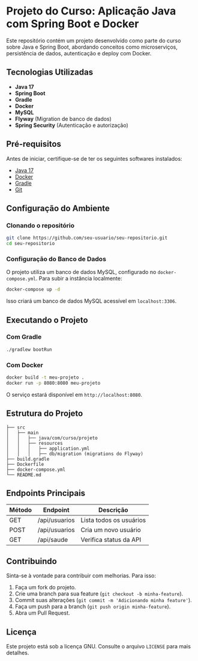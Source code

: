 # Projeto do Curso: Aplicação Java com Spring Boot e Docker

Este repositório contém um projeto desenvolvido como parte do curso sobre Java e Spring Boot, abordando conceitos como microserviços, persistência de dados, autenticação e deploy com Docker.

## Tecnologias Utilizadas

- **Java 17**
- **Spring Boot**
- **Gradle**
- **Docker**
- **MySQL**
- **Flyway** (Migration de banco de dados)
- **Spring Security** (Autenticação e autorização)

## Pré-requisitos

Antes de iniciar, certifique-se de ter os seguintes softwares instalados:

- [Java 17](https://adoptium.net/)
- [Docker](https://www.docker.com/)
- [Gradle](https://gradle.org/)
- [Git](https://git-scm.com/)

## Configuração do Ambiente

### Clonando o repositório

```bash
git clone https://github.com/seu-usuario/seu-repositorio.git
cd seu-repositorio
```

### Configuração do Banco de Dados

O projeto utiliza um banco de dados MySQL, configurado no `docker-compose.yml`. Para subir a instância localmente:

```bash
docker-compose up -d
```

Isso criará um banco de dados MySQL acessível em `localhost:3306`.

## Executando o Projeto

### Com Gradle

```bash
./gradlew bootRun
```

### Com Docker

```bash
docker build -t meu-projeto .
docker run -p 8080:8080 meu-projeto
```

O serviço estará disponível em `http://localhost:8080`.

## Estrutura do Projeto

```
├── src
│   ├── main
│   │   ├── java/com/curso/projeto
│   │   ├── resources
│   │   │   ├── application.yml
│   │   │   ├── db/migration (migrations do Flyway)
├── build.gradle
├── Dockerfile
├── docker-compose.yml
└── README.md
```

## Endpoints Principais

| Método | Endpoint      | Descrição               |
| ------ | ------------- | ----------------------- |
| GET    | /api/usuarios | Lista todos os usuários |
| POST   | /api/usuarios | Cria um novo usuário    |
| GET    | /api/saude    | Verifica status da API  |

## Contribuindo

Sinta-se à vontade para contribuir com melhorias. Para isso:

1. Faça um fork do projeto.
2. Crie uma branch para sua feature (`git checkout -b minha-feature`).
3. Commit suas alterações (`git commit -m 'Adicionando minha feature'`).
4. Faça um push para a branch (`git push origin minha-feature`).
5. Abra um Pull Request.

## Licença

Este projeto está sob a licença GNU. Consulte o arquivo `LICENSE` para mais detalhes.

